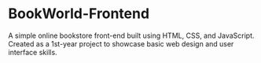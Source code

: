 # BookWorld-Frontend
A simple online bookstore front-end built using HTML, CSS, and JavaScript. Created as a 1st-year project to showcase basic web design and user interface skills.
